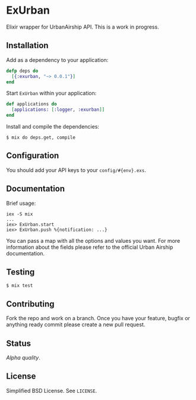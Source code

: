 # ExUrban #

Elixir wrapper for UrbanAirship API. This is a work in progress.

## Installation ##

Add as a dependency to your application:

```elixir
defp deps do
  [{:exurban, "~> 0.0.1"}]
end
```

Start `ExUrban` within your application:

```elixir
def applications do
  [applications: [:logger, :exurban]]
end
```

Install and compile the dependencies:

```shell
$ mix do deps.get, compile
```

## Configuration ##

You should add your API keys to your `config/#{env}.exs`.

## Documentation ##

Brief usage:

```shell
iex -S mix
...
iex> ExUrban.start
iex> ExUrban.push %{notification: ...}
```

You can pass a map with all the options and values you want. For more
information about the fields please refer to the official Urban
Airship documentation.

## Testing ##

```shell
$ mix test
```

## Contributing ##

Fork the repo and work on a branch. Once you have your feature, bugfix
or anything ready commit please create a new pull request.

## Status ##

*Alpha quality*.

## License ##

Simplified BSD License. See `LICENSE`.
